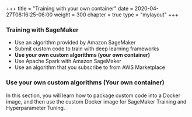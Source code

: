+++
title = "Training with your own container"
date = 2020-04-27T08:16:25-06:00
weight = 300
chapter = true
type = "mylayout"
+++

### Training with SageMaker

* Use an algorithm provided by Amazon SageMaker
* Submit custom code to train with deep learning frameworks
* __Use your own custom algorithms (your own container)__
* Use Apache Spark with Amazon SageMaker
* Use an algorithm that you subscribe to from AWS Marketplace

### Use your own custom algorithms (Your own container)

In this section, you will learn how to package custom code into a Docker image, and then use the custom Docker image for SageMaker Training and Hyperparameter Tuning.
